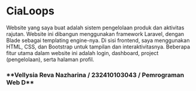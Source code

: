 <h1>CiaLoops</h1>
<p>Website yang saya buat adalah sistem pengelolaan produk dan aktivitas rajutan. Website ini dibangun menggunakan framework Laravel, dengan Blade sebagai templating engine-nya. Di sisi frontend, saya menggunakan HTML, CSS, dan Bootstrap untuk tampilan dan interaktivitasnya. Beberapa fitur utama dalam website ini adalah login, dashboard, project (pengelolaan), serta halaman profil.</p>

<h3>**Vellysia Reva Nazharina / 232410103043 / Pemrograman Web D**</h3>
